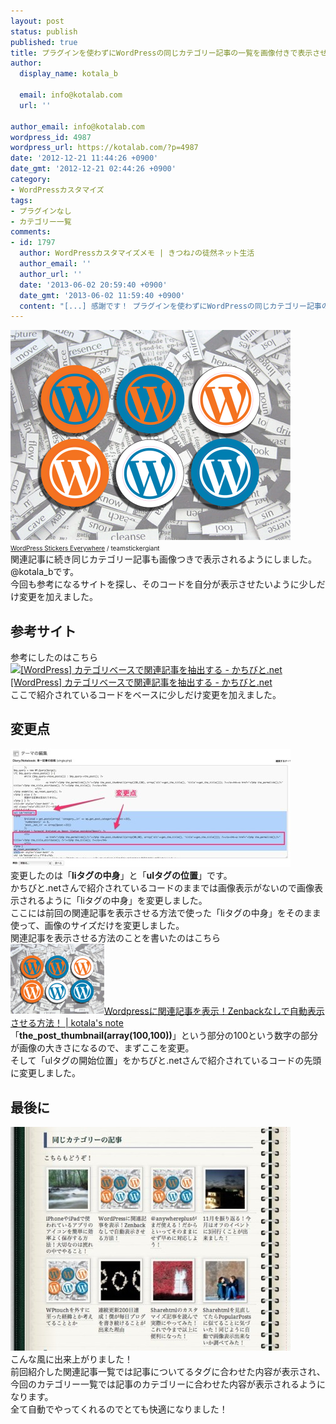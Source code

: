 ```yaml
---
layout: post
status: publish
published: true
title: プラグインを使わずにWordPressの同じカテゴリー記事の一覧を画像付きで表示させる方法！
author:
  display_name: kotala_b

  email: info@kotalab.com
  url: ''

author_email: info@kotalab.com
wordpress_id: 4987
wordpress_url: https://kotalab.com/?p=4987
date: '2012-12-21 11:44:26 +0900'
date_gmt: '2012-12-21 02:44:26 +0900'
category:
- WordPressカスタマイズ
tags:
- プラグインなし
- カテゴリー一覧
comments:
- id: 1797
  author: WordPressカスタマイズメモ | きつね♪の徒然ネット生活
  author_email: ''
  author_url: ''
  date: '2013-06-02 20:59:40 +0900'
  date_gmt: '2013-06-02 11:59:40 +0900'
  content: "[...] 感謝です！ プラグインを使わずにWordPressの同じカテゴリー記事の一覧を画像付きで表示させる方法！ [...]"
---
```

<p><a href="/wp-content/uploads/link_120708.jpg" target="_blank"><img src="/wp-content/uploads/link_120708.jpg" alt="WordPress Stickers Everywhere" width="448" height="336" class="alignnone size-full wp-image-1330" /></a><br />
<span style="font-size:10px;"><a href="https://www.flickr.com/photos/stickergiant/3769771267/" target="_blank">WordPress Stickers Everywhere</a> / teamstickergiant</span><br />
関連記事に続き同じカテゴリー記事も画像つきで表示されるようにしました。@kotala_bです。<br />
今回も参考になるサイトを探し、そのコードを自分が表示させたいように少しだけ変更を加えました。<br />
</p>
<!--more-->
<h2>参考サイト</h2>
<p>参考にしたのはこちら<br />
<a href="http://kachibito.net/wp-code/show-related-posts-by-category" target="_blank"><img  class="alignleft" src="https://capture.heartrails.com/150x130?http://kachibito.net/wp-code/show-related-posts-by-category" alt="[WordPress] カテゴリベースで関連記事を抽出する - かちびと.net" width="150" height="130" /></a><a href="http://kachibito.net/wp-code/show-related-posts-by-category" target="_blank">[WordPress] カテゴリベースで関連記事を抽出する - かちびと.net</a><a href="https://b.hatena.ne.jp/entry/http://kachibito.net/wp-code/show-related-posts-by-category" target="_blank"><img border="0" src="https://b.hatena.ne.jp/entry/image/http://kachibito.net/wp-code/show-related-posts-by-category" alt="" /></a><br style="clear:both;" />ここで紹介されているコードをベースに少しだけ変更を加えました。</p>
<h2>変更点</h2>
<p><a href="/wp-content/uploads/category_121221_01.jpg" target="_blank"><img src="/wp-content/uploads/category_121221_01-448x189.jpg" alt="category_121221_01" width="448" height="189" class="alignnone size-large wp-image-4989" /></a><br />
変更したのは「<strong>liタグの中身</strong>」と「<strong>ulタグの位置</strong>」です。<br />
かちびと.netさんで紹介されているコードのままでは画像表示がないので画像表示されるように「liタグの中身」を変更しました。<br />
ここには前回の関連記事を表示させる方法で使った「liタグの中身」をそのまま使って、画像のサイズだけを変更しました。<br />
関連記事を表示させる方法のことを書いたのはこちら<br />
<a href="/wordpress-kanrenkiji" target="_blank"><img  class="alignleft" src="/wp-content/uploads/link_120708.jpg" alt="Wordpressに関連記事を表示！Zenbackなしで自動表示させる方法！ | kotala's note" width="150" /></a><a href="/wordpress-kanrenkiji" target="_blank">Wordpressに関連記事を表示！Zenbackなしで自動表示させる方法！ | kotala's note</a><br style="clear:both;" />「<strong>the_post_thumbnail(array(100,100))</strong>」という部分の100という数字の部分が画像の大きさになるので、まずここを変更。<br />
そして「ulタグの開始位置」をかちびと.netさんで紹介されているコードの先頭に変更しました。</p>
<h2>最後に</h2>
<p><a href="/wp-content/uploads/category_121221_02.jpg" target="_blank"><img src="/wp-content/uploads/category_121221_02-448x358.jpg" alt="category_121221_02" width="448" height="358" class="alignnone size-large wp-image-5011" /></a><br />
こんな風に出来上がりました！<br />
前回紹介した関連記事一覧では記事についてるタグに合わせた内容が表示され、今回のカテゴリー一覧では記事のカテゴリーに合わせた内容が表示されるようになります。<br />
全て自動でやってくれるのでとても快適になりました！</p>

